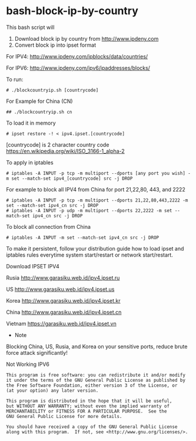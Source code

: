 # bash-block-ip-by-country

This bash script will 
1. Download block ip by country from http://www.ipdeny.com
2. Convert block ip into ipset format

For IPV4: http://www.ipdeny.com/ipblocks/data/countries/

For IPV6: http://www.ipdeny.com/ipv6/ipaddresses/blocks/

To run:

    # ./blockcountryip.sh [countrycode]

For Example for China (CN)

    ## ./blockcountryip.sh cn

To load it in memory 

    # ipset restore -! < ipv4.ipset.[countrycode]

[countrycode] is 2 character country code https://en.wikipedia.org/wiki/ISO_3166-1_alpha-2 

To apply in iptables

    # iptables -A INPUT -p tcp -m multiport --dports [any port you wish] -m set --match-set ipv4_[countrycode] src -j DROP

For example to block all IPV4 from China for port 21,22,80, 443, and 2222

    # iptables -A INPUT -p tcp -m multiport --dports 21,22,80,443,2222 -m set --match-set ipv4_cn src -j DROP
    # iptables -A INPUT -p udp -m multiport --dports 22,2222 -m set --match-set ipv4_cn src -j DROP

To block all connection from China

    # iptables -A INPUT -m set --match-set ipv4_cn src -j DROP

To make it persistent, follow your distribution guide how to load ipset and iptables rules everytime system start/restart or network start/restart.

Download IPSET IPV4 

Rusia http://www.garasiku.web.id/ipv4.ipset.ru 

US http://www.garasiku.web.id/ipv4.ipset.us

Korea http://www.garasiku.web.id/ipv4.ipset.kr

China http://www.garasiku.web.id/ipv4.ipset.cn

Vietnam https://garasiku.web.id/ipv4.ipset.vn


* Note

Blocking China, US, Rusia, and Korea on your sensitive ports, reduce brute force attack significantly! 


Not Working
IPV6

    This program is free software: you can redistribute it and/or modify
    it under the terms of the GNU General Public License as published by
    the Free Software Foundation, either version 3 of the License, or
    (at your option) any later version.

    This program is distributed in the hope that it will be useful,
    but WITHOUT ANY WARRANTY; without even the implied warranty of
    MERCHANTABILITY or FITNESS FOR A PARTICULAR PURPOSE.  See the
    GNU General Public License for more details.

    You should have received a copy of the GNU General Public License
    along with this program.  If not, see <http://www.gnu.org/licenses/>.
